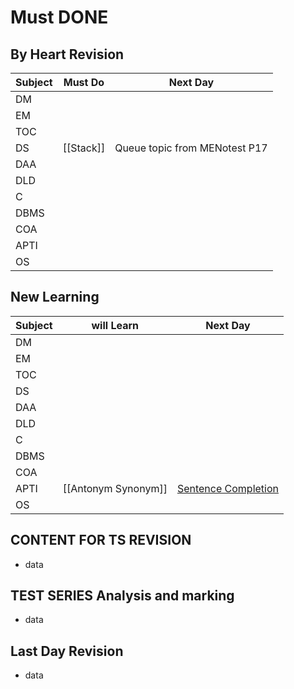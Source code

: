 # Must DONE
## By Heart Revision
| Subject | Must Do | Next Day  |
| ------- | ------- | --- |
| DM      |         |     |
| EM      |         |     |
| TOC     |         |     |
| DS      |    [[Stack]]    |  Queue topic from MENotest P17   |
| DAA     |         |     |
| DLD     |         |     |
| C       |         |     |
| DBMS    |         |     |
| COA     |         |     |
| APTI    |         |     |
| OS      |         |     |

## New Learning
| Subject | will Learn | Next Day  |
| ------- | ---- | --- |
| DM      |      |     |
| EM      |      |     |
| TOC     |      |     |
| DS      |      |     |
| DAA     |      |     |
| DLD     |       |     |
| C       |      |     |
| DBMS    |      |     |
| COA     |      |     |
| APTI    |   [[Antonym Synonym]]   | [Sentence Completion](https://www.youtube.com/watch?v=nVhQK06p2PA&list=PLG9aCp4uE-s0yjDhn1kCtLG_BaV901YXy&index=2)     |
| OS      |      |     |


## CONTENT FOR TS REVISION
- data

## TEST SERIES  Analysis and marking
- data

## Last Day Revision
- data